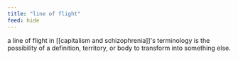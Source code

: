 ```yaml
---
title: "line of flight"
feed: hide
---
```


a line of flight in [[capitalism and schizophrenia]]'s terminology is the possibility of a definition, territory, or body to transform into something else. 